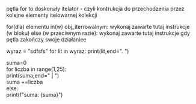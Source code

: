 pętla for to doskonały itelator - czyli kontrukcja do przechodzenia przez kolejne elementy itelowarnej kolekcji

for(dla) elementu in(w) obj_iterrowalnym:
	wykonaj zawarte tutaj instrukcje (w bloku)
else (w przeciwnym razie):
	wykonaj zawarte tutaj instrukcje
gdy pętla zakończy swoje działaniee

wyraz = "sdfsfs"
for lit in wyraz:
	print(lit,end=". ")

suma=0  
for liczba in range(1,25):  
    print(suma,end=" | ")  
    suma +=liczba  
else:  
    print(f"suma: {suma}")
